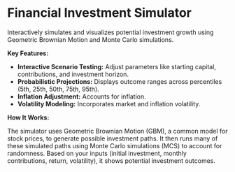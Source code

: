 # Financial Investment Simulator

Interactively simulates and visualizes potential investment growth using Geometric Brownian Motion and Monte Carlo simulations.

**Key Features:**

*   **Interactive Scenario Testing:** Adjust parameters like starting capital, contributions, and investment horizon.
*   **Probabilistic Projections:** Displays outcome ranges across percentiles (5th, 25th, 50th, 75th, 95th).
*   **Inflation Adjustment:** Accounts for inflation.
*   **Volatility Modeling:** Incorporates market and inflation volatility.

**How It Works:**

The simulator uses Geometric Brownian Motion (GBM), a common model for stock prices, to generate possible investment paths. It then runs many of these simulated paths using Monte Carlo simulations (MCS) to account for randomness. Based on your inputs (initial investment, monthly contributions, return, volatility), it shows potential investment outcomes.